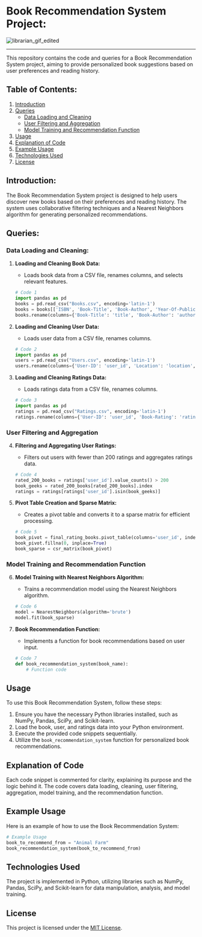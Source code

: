 
# Book Recommendation System Project:
![librarian_gif_edited](https://github.com/Ayushmi-Adh/Book-Recommendation-System/assets/132826306/1706a070-706a-4eb4-b572-914186824c74)

---


This repository contains the code and queries for a Book Recommendation System project, aiming to provide personalized book suggestions based on user preferences and reading history.

## Table of Contents:

1. [Introduction](#introduction)
2. [Queries](#queries)
    - [Data Loading and Cleaning](#data-loading-and-cleaning)
    - [User Filtering and Aggregation](#user-filtering-and-aggregation)
    - [Model Training and Recommendation Function](#model-training-and-recommendation-function)
3. [Usage](#usage)
4. [Explanation of Code](#explanation-of-code)
5. [Example Usage](#example-usage)
6. [Technologies Used](#technologies-used)
7. [License](#license)

## Introduction:

The Book Recommendation System project is designed to help users discover new books based on their preferences and reading history. The system uses collaborative filtering techniques and a Nearest Neighbors algorithm for generating personalized recommendations.

## Queries:

### Data Loading and Cleaning:

1. **Loading and Cleaning Book Data:**
   - Loads book data from a CSV file, renames columns, and selects relevant features.
   ```python
   # Code 1
   import pandas as pd
   books = pd.read_csv("Books.csv", encoding='latin-1')
   books = books[['ISBN', 'Book-Title', 'Book-Author', 'Year-Of-Publication', 'Publisher']]
   books.rename(columns={'Book-Title': 'title', 'Book-Author': 'author', 'Year-Of-Publication': 'year', 'Publisher': 'publisher'}, inplace=True)
   ```

2. **Loading and Cleaning User Data:**
   - Loads user data from a CSV file, renames columns.
   ```python
   # Code 2
   import pandas as pd
   users = pd.read_csv("Users.csv", encoding='latin-1')
   users.rename(columns={'User-ID': 'user_id', 'Location': 'location', 'Age': 'age'}, inplace=True)
   ```

3. **Loading and Cleaning Ratings Data:**
   - Loads ratings data from a CSV file, renames columns.
   ```python
   # Code 3
   import pandas as pd
   ratings = pd.read_csv("Ratings.csv", encoding='latin-1')
   ratings.rename(columns={'User-ID': 'user_id', 'Book-Rating': 'rating'}, inplace=True)
   ```

### User Filtering and Aggregation

4. **Filtering and Aggregating User Ratings:**
   - Filters out users with fewer than 200 ratings and aggregates ratings data.
   ```python
   # Code 4
   rated_200_books = ratings['user_id'].value_counts() > 200
   book_geeks = rated_200_books[rated_200_books].index
   ratings = ratings[ratings['user_id'].isin(book_geeks)]
   ```

5. **Pivot Table Creation and Sparse Matrix:**
   - Creates a pivot table and converts it to a sparse matrix for efficient processing.
   ```python
   # Code 5
   book_pivot = final_rating_books.pivot_table(columns='user_id', index='title', values='rating')
   book_pivot.fillna(0, inplace=True)
   book_sparse = csr_matrix(book_pivot)
   ```

### Model Training and Recommendation Function

6. **Model Training with Nearest Neighbors Algorithm:**
   - Trains a recommendation model using the Nearest Neighbors algorithm.
   ```python
   # Code 6
   model = NearestNeighbors(algorithm='brute')
   model.fit(book_sparse)
   ```

7. **Book Recommendation Function:**
   - Implements a function for book recommendations based on user input.
   ```python
   # Code 7
   def book_recommendation_system(book_name):
       # Function code
   ```

## Usage

To use this Book Recommendation System, follow these steps:

1. Ensure you have the necessary Python libraries installed, such as NumPy, Pandas, SciPy, and Scikit-learn.
2. Load the book, user, and ratings data into your Python environment.
3. Execute the provided code snippets sequentially.
4. Utilize the `book_recommendation_system` function for personalized book recommendations.

## Explanation of Code

Each code snippet is commented for clarity, explaining its purpose and the logic behind it. The code covers data loading, cleaning, user filtering, aggregation, model training, and the recommendation function.

## Example Usage

Here is an example of how to use the Book Recommendation System:

```python
# Example Usage
book_to_recommend_from = "Animal Farm"
book_recommendation_system(book_to_recommend_from)
```

## Technologies Used

The project is implemented in Python, utilizing libraries such as NumPy, Pandas, SciPy, and Scikit-learn for data manipulation, analysis, and model training.

## License

This project is licensed under the [MIT License](LICENSE).


